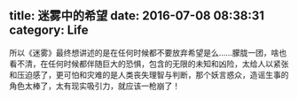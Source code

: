 title: 迷雾中的希望
date: 2016-07-08 08:38:31
category: Life
---
所以《迷雾》最终想讲述的是在任何时候都不要放弃希望是么……朦胧一团，啥也看不清，在任何时候都伴随巨大的恐惧，包含的无限的未知和凶险，太给人以紧张和压迫感了，更可怕和灾难的是人类丧失理智与判断，那个妖言惑众，造谣生事的角色太棒了，太有现实吸引力，就应该一枪崩了！
